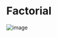 # Factorial
![image](https://user-images.githubusercontent.com/44378669/104723786-d354b700-5740-11eb-96dd-8987829f9512.png)
